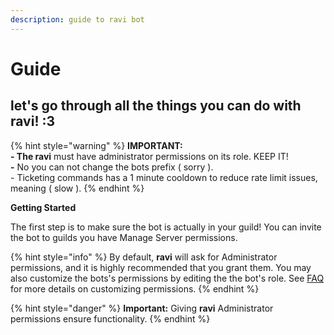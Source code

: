 ```yaml
---
description: guide to ravi bot
---
```


# Guide

## let's go through all the things you can do with ravi! :3 <a href="#lets-go-through-all-the-things-you-can-do-with-the-kbots-3" id="lets-go-through-all-the-things-you-can-do-with-the-kbots-3"></a>

{% hint style="warning" %}
**IMPORTANT:**\
**- The ravi** must have administrator permissions on its role. KEEP IT! \
**-** No you can not change the bots prefix ( sorry ). \
\- Ticketing commands has a 1 minute cooldown to reduce rate limit issues, meaning ( slow ).&#x20;
{% endhint %}

**Getting Started**

The first step is to make sure the bot is actually in your guild! You can invite the bot to guilds you have Manage Server permissions.

{% hint style="info" %}
By default, **ravi** will ask for Administrator permissions, and it is highly recommended that you grant them. You may also customize the bots's permissions by editing the the bot's role. See [FAQ](https://ravi-docs.gitbook.io/ravi-documentaion/faq) for more details on customizing permissions.
{% endhint %}

{% hint style="danger" %}
**Important:** Giving **ravi** Administrator permissions ensure functionality.
{% endhint %}
